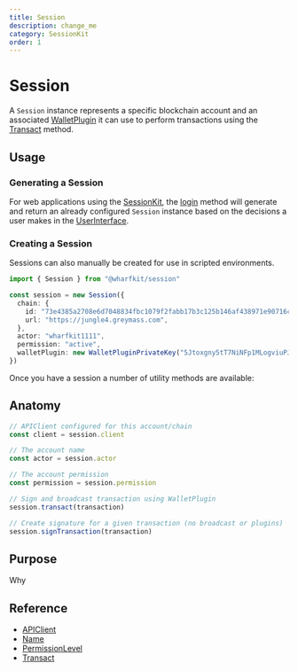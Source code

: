 ```yaml
---
title: Session
description: change_me
category: SessionKit
order: 1
---
```


# Session

A `Session` instance represents a specific blockchain account and an associated [WalletPlugin](#) it can use to perform transactions using the [Transact](#) method.

## Usage

### Generating a Session

For web applications using the [SessionKit](#), the [login](#) method will generate and return an already configured `Session` instance based on the decisions a user makes in the [UserInterface](#).

### Creating a Session

Sessions can also manually be created for use in scripted environments.

```ts
import { Session } from "@wharfkit/session"

const session = new Session({
  chain: {
    id: "73e4385a2708e6d7048834fbc1079f2fabb17b3c125b146af438971e90716c4d",
    url: "https://jungle4.greymass.com",
  },
  actor: "wharfkit1111",
  permission: "active",
  walletPlugin: new WalletPluginPrivateKey("5Jtoxgny5tT7NiNFp1MLogviuPJ9NniWjnU4wKzaX4t7pL4kJ8s"),
})
```

Once you have a session a number of utility methods are available:

## Anatomy

```ts
// APIClient configured for this account/chain
const client = session.client

// The account name
const actor = session.actor

// The account permission
const permission = session.permission

// Sign and broadcast transaction using WalletPlugin
session.transact(transaction)

// Create signature for a given transaction (no broadcast or plugins)
session.signTransaction(transaction)
```

## Purpose

Why

## Reference

- [APIClient](#)
- [Name](#)
- [PermissionLevel](#)
- [Transact](#)

